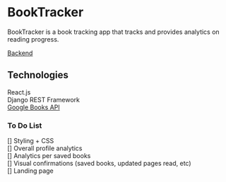 # BookTracker

BookTracker is a book tracking app that tracks and provides analytics on reading progress.

[Backend](https://github.com/zhaoj1/book_tracker_backend)

## Technologies

React.js    
Django REST Framework    
[Google Books API](https://developers.google.com/books)    

### To Do List

[] Styling + CSS    
[] Overall profile analytics     
[] Analytics per saved books   
[] Visual confirmations (saved books, updated pages read, etc)      
[] Landing page     
